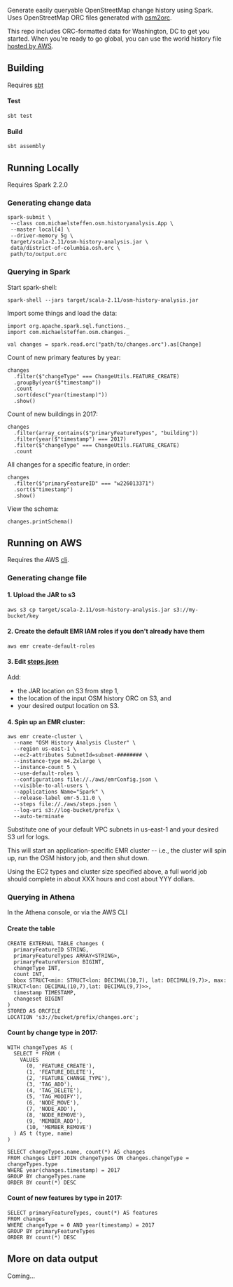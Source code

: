 Generate easily queryable OpenStreetMap change history using Spark. Uses OpenStreetMap ORC files generated with [osm2orc](https://github.com/mojodna/osm2orc).

This repo includes ORC-formatted data for Washington, DC to get you started. When you're ready to go global, you can use the world history file [hosted by AWS](https://aws.amazon.com/public-datasets/osm/).

## Building

Requires [sbt](https://www.scala-sbt.org/)

#### Test
```
sbt test
```

#### Build
```
sbt assembly
```

## Running Locally

Requires Spark 2.2.0

### Generating change data
```
spark-submit \
 --class com.michaelsteffen.osm.historyanalysis.App \
 --master local[4] \
 --driver-memory 5g \
 target/scala-2.11/osm-history-analysis.jar \
 data/district-of-columbia.osh.orc \
 path/to/output.orc
```

### Querying in Spark

Start spark-shell:
```
spark-shell --jars target/scala-2.11/osm-history-analysis.jar
```

Import some things and load the data:
```
import org.apache.spark.sql.functions._
import com.michaelsteffen.osm.changes._

val changes = spark.read.orc("path/to/changes.orc").as[Change]
```

Count of new primary features by year:
```
changes
  .filter($"changeType" === ChangeUtils.FEATURE_CREATE)
  .groupBy(year($"timestamp"))
  .count
  .sort(desc("year(timestamp)"))
  .show()
```

Count of new buildings in 2017:
```
changes
  .filter(array_contains($"primaryFeatureTypes", "building"))
  .filter(year($"timestamp") === 2017)
  .filter($"changeType" === ChangeUtils.FEATURE_CREATE)
  .count
```

All changes for a specific feature, in order:
```
changes
  .filter($"primaryFeatureID" === "w226013371")
  .sort($"timestamp")
  .show()
```

View the schema:
```
changes.printSchema()
```

## Running on AWS

Requires the AWS [cli](https://aws.amazon.com/cli/).

### Generating change file

#### 1. Upload the JAR to s3
```
aws s3 cp target/scala-2.11/osm-history-analysis.jar s3://my-bucket/key
```

#### 2. Create the default EMR IAM roles if you don't already have them
```
aws emr create-default-roles
```

#### 3. Edit [steps.json](aws/steps.json)
Add:
- the JAR location on S3 from step 1, 
- the location of the input OSM history ORC on S3, and 
- your desired output location on S3.

#### 4. Spin up an EMR cluster:
```
aws emr create-cluster \
  --name "OSM History Analysis Cluster" \
  --region us-east-1 \
  --ec2-attributes SubnetId=subnet-######## \
  --instance-type m4.2xlarge \
  --instance-count 5 \
  --use-default-roles \
  --configurations file://./aws/emrConfig.json \
  --visible-to-all-users \ 
  --applications Name="Spark" \
  --release-label emr-5.11.0 \
  --steps file://./aws/steps.json \
  --log-uri s3://log-bucket/prefix \
  --auto-terminate
```

Substitute one of your default VPC subnets in us-east-1 and your desired S3 url for logs.

This will start an application-specific EMR cluster -- i.e., the cluster will spin up, run the OSM history job, and then shut down. 

Using the EC2 types and cluster size specified above, a full world job should complete in about XXX hours and cost about YYY dollars.

### Querying in Athena

In the Athena console, or via the AWS CLI

#### Create the table
```
CREATE EXTERNAL TABLE changes (
  primaryFeatureID STRING,
  primaryFeatureTypes ARRAY<STRING>,
  primaryFeatureVersion BIGINT,
  changeType INT,
  count INT,
  bbox STRUCT<min: STRUCT<lon: DECIMAL(10,7), lat: DECIMAL(9,7)>, max: STRUCT<lon: DECIMAL(10,7),lat: DECIMAL(9,7)>>,
  timestamp TIMESTAMP, 
  changeset BIGINT
)
STORED AS ORCFILE
LOCATION 's3://bucket/prefix/changes.orc';
```

#### Count by change type in 2017:
```
WITH changeTypes AS (
  SELECT * FROM (
    VALUES
      (0, 'FEATURE_CREATE'),
      (1, 'FEATURE_DELETE'),
      (2, 'FEATURE_CHANGE_TYPE'),
      (3, 'TAG_ADD'),
      (4, 'TAG_DELETE'),
      (5, 'TAG_MODIFY'),
      (6, 'NODE_MOVE'),
      (7, 'NODE_ADD'),
      (8, 'NODE_REMOVE'),
      (9, 'MEMBER_ADD'),
      (10, 'MEMBER_REMOVE')
  ) AS t (type, name) 
)

SELECT changeTypes.name, count(*) AS changes
FROM changes LEFT JOIN changeTypes ON changes.changeType = changeTypes.type
WHERE year(changes.timestamp) = 2017
GROUP BY changeTypes.name
ORDER BY count(*) DESC
```

#### Count of new features by type in 2017:
```
SELECT primaryFeatureTypes, count(*) AS features
FROM changes
WHERE changeType = 0 AND year(timestamp) = 2017
GROUP BY primaryFeatureTypes
ORDER BY count(*) DESC
```

## More on data output 

Coming...
